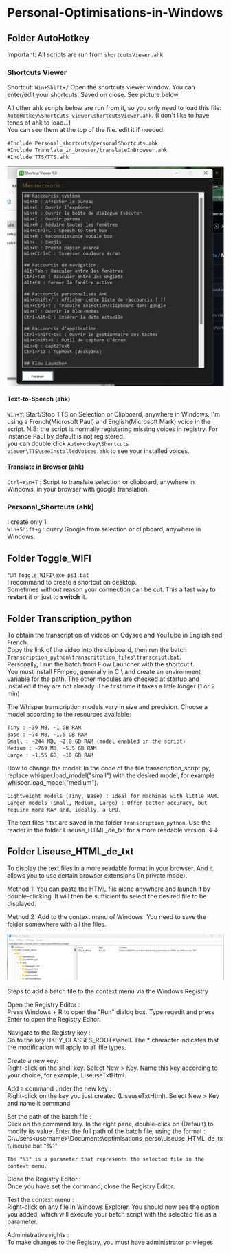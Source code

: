 # Personal-Optimisations-in-Windows  
  
## Folder AutoHotkey

Important: All scripts are run from `shortcutsViewer.ahk`

### Shortcuts Viewer

Shortcut: `Win+Shift+/` Open the shortcuts viewer window. You can enter/edit your shortcuts. Saved on close. See picture below.
    
All other ahk scripts below are run from it, so you only need to load this file: `AutoHotkey\Shortcuts viewer\shortcutsViewer.ahk`.  (I don't like to have tones of ahk to load...)  
You can see them at the top of the file. edit it if needed.
```
#Include Personal_shortcuts/personalShortcuts.ahk
#Include Translate_in_browser/translateInBrowser.ahk
#Include TTS/TTS.ahk
```
  
![Shortcuts_Viewer](Assets/shortcutsViewer.png)

#### Text-to-Speech (ahk)

`Win+Y`: Start/Stop TTS on Selection or Clipboard, anywhere in Windows. I'm using a French(Microsoft Paul) and English(Microsoft Mark) voice in the script. 
N.B: the script is normally registering missing voices in registry. For instance Paul by default is not registered.  
you can double click `AutoHotkey\Shortcuts viewer\TTS\seeInstalledVoices.ahk` to see your installed voices.
  
#### Translate in Browser (ahk)

`Ctrl+Win+T` : Script to translate selection or clipboard, anywhere in Windows, in your browser with google translation. 

### Personal_Shortcuts (ahk)

I create only 1.  
`Win+Shift+g` : query Google from selection or clipboard, anywhere in Windows.

## Folder Toggle_WIFI
  
run `Toggle_WIFI\exe ps1.bat`  
I recommand to create a shortcut on desktop.  
Sometimes without reason your connection can be cut. This a fast way to **restart** it or just to **switch** it.

## Folder Transcription_python
  
To obtain the transcription of videos on Odysee and YouTube in English and French.  
Copy the link of the video into the clipboard, then run the batch `Transcription_python\transcritption_files\transcript.bat`.  
Personally, I run the batch from Flow Launcher with the shortcut t.  
You must install FFmpeg, generally in C:\ and create an environment variable for the path. The other modules are checked at startup and installed if they are not already. The first time it takes a little longer (1 or 2 min)  

The Whisper transcription models vary in size and precision. Choose a model according to the resources available: 

    Tiny : ~39 MB, ~1 GB RAM
    Base : ~74 MB, ~1.5 GB RAM
    Small : ~244 MB, ~2.8 GB RAM (model enabled in the script)
    Medium : ~769 MB, ~5.5 GB RAM
    Large : ~1.55 GB, ~10 GB RAM

How to change the model: In the code of the file transcription_script.py, replace whisper.load_model("small") with the desired model, for example whisper.load_model("medium").

    Lightweight models (Tiny, Base) : Ideal for machines with little RAM.
    Larger models (Small, Medium, Large) : Offer better accuracy, but require more RAM and, ideally, a GPU.

The text files *.txt are saved in the folder `Transcription_python`. Use the reader in the folder Liseuse_HTML_de_txt for a more readable version. ↓↓


## Folder Liseuse_HTML_de_txt

To display the text files in a more readable format in your browser. And it allows you to use certain browser extensions (In private mode).

Method 1: You can paste the HTML file alone anywhere and launch it by double-clicking. It will then be sufficient to select the desired file to be displayed.

Method 2: Add to the context menu of Windows. You need to save the folder somewhere with all the files.

![liseuse](Assets/liseuse.png)

Steps to add a batch file to the context menu via the Windows Registry

Open the Registry Editor :  
    Press Windows + R to open the "Run" dialog box.
    Type regedit and press Enter to open the Registry Editor.

Navigate to the Registry key :  
    Go to the key HKEY_CLASSES_ROOT\*\shell. The * character indicates that the modification will apply to all file types.

Create a new key:  
    Right-click on the shell key.
    Select New > Key.
    Name this key according to your choice, for example, LiseuseTxtHtml.

Add a command under the new key :  
    Right-click on the key you just created (LiseuseTxtHtml).
    Select New > Key and name it command.

Set the path of the batch file :  
    Click on the command key.
    In the right pane, double-click on (Default) to modify its value.
    Enter the full path of the batch file, using the format :
    C:\Users\<username>\Documents\optimisations_perso\Liseuse_HTML_de_txt\liseuse.bat "%1"

    The "%1" is a parameter that represents the selected file in the context menu.

Close the Registry Editor :  
    Once you have set the command, close the Registry Editor.

Test the context menu :  
    Right-click on any file in Windows Explorer.
    You should now see the option you added, which will execute your batch script with the selected file as a parameter.

Administrative rights :  
    To make changes to the Registry, you must have administrator privileges
